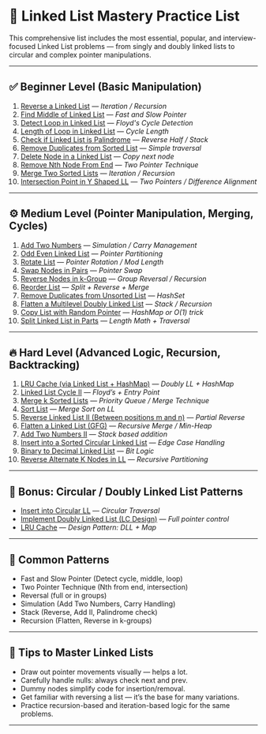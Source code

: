 # 🔗 Linked List Mastery Practice List

This comprehensive list includes the most essential, popular, and interview-focused Linked List problems — from singly and doubly linked lists to circular and complex pointer manipulations.

---

## ✅ **Beginner Level (Basic Manipulation)**

1. [Reverse a Linked List](https://leetcode.com/problems/reverse-linked-list/) — *Iteration / Recursion*
2. [Find Middle of Linked List](https://leetcode.com/problems/middle-of-the-linked-list/) — *Fast and Slow Pointer*
3. [Detect Loop in Linked List](https://leetcode.com/problems/linked-list-cycle/) — *Floyd's Cycle Detection*
4. [Length of Loop in Linked List](https://www.geeksforgeeks.org/find-length-of-loop-in-linked-list/) — *Cycle Length*
5. [Check if Linked List is Palindrome](https://leetcode.com/problems/palindrome-linked-list/) — *Reverse Half / Stack*
6. [Remove Duplicates from Sorted List](https://leetcode.com/problems/remove-duplicates-from-sorted-list/) — *Simple traversal*
7. [Delete Node in a Linked List](https://leetcode.com/problems/delete-node-in-a-linked-list/) — *Copy next node*
8. [Remove Nth Node From End](https://leetcode.com/problems/remove-nth-node-from-end-of-list/) — *Two Pointer Technique*
9. [Merge Two Sorted Lists](https://leetcode.com/problems/merge-two-sorted-lists/) — *Iteration / Recursion*
10. [Intersection Point in Y Shaped LL](https://leetcode.com/problems/intersection-of-two-linked-lists/) — *Two Pointers / Difference Alignment*

---

## ⚙️ **Medium Level (Pointer Manipulation, Merging, Cycles)**

1. [Add Two Numbers](https://leetcode.com/problems/add-two-numbers/) — *Simulation / Carry Management*
2. [Odd Even Linked List](https://leetcode.com/problems/odd-even-linked-list/) — *Pointer Partitioning*
3. [Rotate List](https://leetcode.com/problems/rotate-list/) — *Pointer Rotation / Mod Length*
4. [Swap Nodes in Pairs](https://leetcode.com/problems/swap-nodes-in-pairs/) — *Pointer Swap*
5. [Reverse Nodes in k-Group](https://leetcode.com/problems/reverse-nodes-in-k-group/) — *Group Reversal / Recursion*
6. [Reorder List](https://leetcode.com/problems/reorder-list/) — *Split + Reverse + Merge*
7. [Remove Duplicates from Unsorted List](https://www.geeksforgeeks.org/remove-duplicates-from-an-unsorted-linked-list/) — *HashSet*
8. [Flatten a Multilevel Doubly Linked List](https://leetcode.com/problems/flatten-a-multilevel-doubly-linked-list/) — *Stack / Recursion*
9. [Copy List with Random Pointer](https://leetcode.com/problems/copy-list-with-random-pointer/) — *HashMap or O(1) trick*
10. [Split Linked List in Parts](https://leetcode.com/problems/split-linked-list-in-parts/) — *Length Math + Traversal*

---

## 🔥 **Hard Level (Advanced Logic, Recursion, Backtracking)**

1. [LRU Cache (via Linked List + HashMap)](https://leetcode.com/problems/lru-cache/) — *Doubly LL + HashMap*
2. [Linked List Cycle II](https://leetcode.com/problems/linked-list-cycle-ii/) — *Floyd’s + Entry Point*
3. [Merge k Sorted Lists](https://leetcode.com/problems/merge-k-sorted-lists/) — *Priority Queue / Merge Technique*
4. [Sort List](https://leetcode.com/problems/sort-list/) — *Merge Sort on LL*
5. [Reverse Linked List II (Between positions m and n)](https://leetcode.com/problems/reverse-linked-list-ii/) — *Partial Reverse*
6. [Flatten a Linked List (GFG)](https://www.geeksforgeeks.org/flattening-a-linked-list/) — *Recursive Merge / Min-Heap*
7. [Add Two Numbers II](https://leetcode.com/problems/add-two-numbers-ii/) — *Stack based addition*
8. [Insert into a Sorted Circular Linked List](https://leetcode.com/problems/insert-into-a-sorted-circular-linked-list/) — *Edge Case Handling*
9. [Binary to Decimal Linked List](https://leetcode.com/problems/convert-binary-number-in-a-linked-list-to-integer/) — *Bit Logic*
10. [Reverse Alternate K Nodes in LL](https://www.geeksforgeeks.org/reverse-alternate-k-nodes-in-a-singly-linked-list/) — *Recursive Partitioning*

---

## 📘 **Bonus: Circular / Doubly Linked List Patterns**

* [Insert into Circular LL](https://leetcode.com/problems/insert-into-a-sorted-circular-linked-list/) — *Circular Traversal*
* [Implement Doubly Linked List (LC Design)](https://leetcode.com/problems/design-linked-list/) — *Full pointer control*
* [LRU Cache](https://leetcode.com/problems/lru-cache/) — *Design Pattern: DLL + Map*

---

## 🧠 **Common Patterns**

* Fast and Slow Pointer (Detect cycle, middle, loop)
* Two Pointer Technique (Nth from end, intersection)
* Reversal (full or in groups)
* Simulation (Add Two Numbers, Carry Handling)
* Stack (Reverse, Add II, Palindrome check)
* Recursion (Flatten, Reverse in k-groups)

---

## 📝 **Tips to Master Linked Lists**

* Draw out pointer movements visually — helps a lot.
* Carefully handle nulls: always check next and prev.
* Dummy nodes simplify code for insertion/removal.
* Get familiar with reversing a list — it’s the base for many variations.
* Practice recursion-based and iteration-based logic for the same problems.

---
